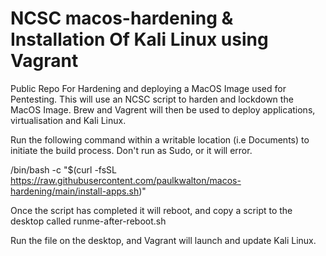 # NCSC macos-hardening & Installation Of Kali Linux using Vagrant
Public Repo For Hardening and deploying a MacOS Image used for Pentesting.
This will use an NCSC script to harden and lockdown the MacOS Image. Brew and Vagrent will then be used to deploy applications, virtualisation and Kali Linux.

Run the following command within a writable location (i.e Documents) to initiate the build process. Don't run as Sudo, or it will error.

/bin/bash -c "$(curl -fsSL https://raw.githubusercontent.com/paulkwalton/macos-hardening/main/install-apps.sh)"

Once the script has completed it will reboot, and copy a script to the desktop called runme-after-reboot.sh

Run the file on the desktop, and Vagrant will launch and update Kali Linux.
